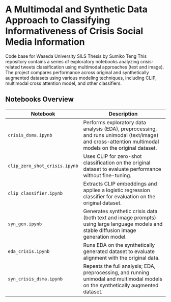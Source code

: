 # A Multimodal and Synthetic Data Approach to Classifying Informativeness of Crisis Social Media Information

Code base for Waseda University SILS Thesis by Sumiko Teng
This repository contains a series of exploratory notebooks analyzing crisis-related tweets classification using multimodal approaches (text and image). The project compares performance across original and synthetically augmented datasets using various modeling techniques, including CLIP, multimodal cross attention model, and other classifiers.

## Notebooks Overview
| Notebook                      | Description                                                                                                                                                            |
| ----------------------------- | ---------------------------------------------------------------------------------------------------------------------------------------------------------------------- |
| `crisis_dsma.ipynb`           | Performs exploratory data analysis (EDA), preprocessing, and runs unimodal (text/image) and cross-attention multimodal models on the original dataset. |
| `clip_zero_shot_crisis.ipynb` | Uses CLIP for zero-shot classification on the original dataset to evaluate performance without fine-tuning.                                                    |
| `clip_classifier.ipynb`       | Extracts CLIP embeddings and applies a logistic regression classifier for evaluation on the original dataset.                                            |
| `syn_gen.ipynb`               | Generates synthetic crisis data (both text and image prompts) using large language models and stable diffusion image generation model.                                                  |
| `eda_crisis.ipynb`            | Runs EDA on the synthetically generated dataset to evaluate alignment with the original data.                                     |
| `syn_crisis_dsma.ipynb`       | Repeats the full analysis; EDA, preprocessing, and running unimodal and multimodal models on the synthetically augmented dataset.             |
